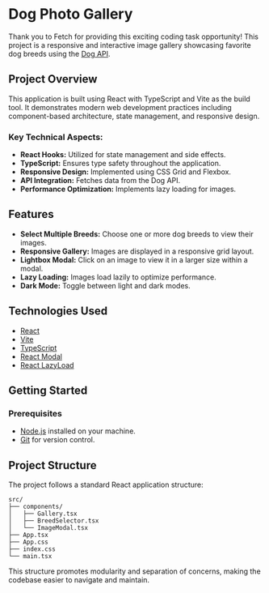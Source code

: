 # Dog Photo Gallery

Thank you to Fetch for providing this exciting coding task opportunity! This project is a responsive and interactive image gallery showcasing favorite dog breeds using the [Dog API](https://dog.ceo/dog-api/documentation/sub-breed).

## Project Overview

This application is built using React with TypeScript and Vite as the build tool. It demonstrates modern web development practices including component-based architecture, state management, and responsive design.

### Key Technical Aspects:

- **React Hooks:** Utilized for state management and side effects.
- **TypeScript:** Ensures type safety throughout the application.
- **Responsive Design:** Implemented using CSS Grid and Flexbox.
- **API Integration:** Fetches data from the Dog API.
- **Performance Optimization:** Implements lazy loading for images.

## Features

- **Select Multiple Breeds:** Choose one or more dog breeds to view their images.
- **Responsive Gallery:** Images are displayed in a responsive grid layout.
- **Lightbox Modal:** Click on an image to view it in a larger size within a modal.
- **Lazy Loading:** Images load lazily to optimize performance.
- **Dark Mode:** Toggle between light and dark modes.

## Technologies Used

- [React](https://reactjs.org/)
- [Vite](https://vitejs.dev/)
- [TypeScript](https://www.typescriptlang.org/)
- [React Modal](https://github.com/reactjs/react-modal)
- [React LazyLoad](https://github.com/twobin/react-lazyload)

## Getting Started

### Prerequisites

- [Node.js](https://nodejs.org/) installed on your machine.
- [Git](https://git-scm.com/) for version control.

## Project Structure

The project follows a standard React application structure:

```
src/
├── components/
│   ├── Gallery.tsx
│   ├── BreedSelector.tsx
│   └── ImageModal.tsx
├── App.tsx
├── App.css
├── index.css
└── main.tsx
```

This structure promotes modularity and separation of concerns, making the codebase easier to navigate and maintain.
